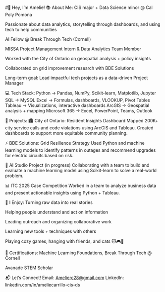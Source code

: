 #👋 Hey, I’m Amelie!
📚 About Me:
CIS major + Data Science minor @ Cal Poly Pomona

Passionate about data analytics, storytelling through dashboards, and using tech to help communities

AI Fellow @ Break Through Tech (Cornell)

MISSA Project Management Intern & Data Analytics Team Member

Worked with the City of Ontario on geospatial analysis + policy insights

Collaborated on grid improvement research with BDE Solutions

Long-term goal: Lead impactful tech projects as a data-driven Project Manager

💻 Tech Stack:
Python → Pandas, NumPy, Scikit-learn, Matplotlib, Jupyter
SQL → MySQL
Excel → Formulas, dashboards, VLOOKUP, Pivot Tables
Tableau → Visualizations, interactive dashboards
ArcGIS → Geospatial analysis + mapping
Microsoft 365 → Excel, PowerPoint, Teams, Outlook

📁 Projects:
🏙️ City of Ontario: Resident Insights Dashboard
Mapped 200K+ city service calls and code violations using ArcGIS and Tableau. Created dashboards to support more equitable community planning.

⚡ BDE Solutions: Grid Resilience Strategy
Used Python and machine learning models to identify patterns in outages and recommend upgrades for electric circuits based on risk.

🤖 AI Studio Project (in progress)
Collaborating with a team to build and evaluate a machine learning model using Scikit-learn to solve a real-world problem.

📊 ITC 2025 Case Competition
Worked in a team to analyze business data and present actionable insights using Python + Tableau.

🤍 I Enjoy:
Turning raw data into real stories

Helping people understand and act on information

Leading outreach and organizing collaborative work

Learning new tools + techniques with others

Playing cozy games, hanging with friends, and cats 🐱🎮🧋

🏅 Certifications:
Machine Learning Foundations, Break Through Tech @ Cornell

Avanade STEM Scholar

📬 Let’s Connect!
Email: Amelierc28@gmail.com
LinkedIn: linkedin.com/in/ameliecarrillo-cis-ds
